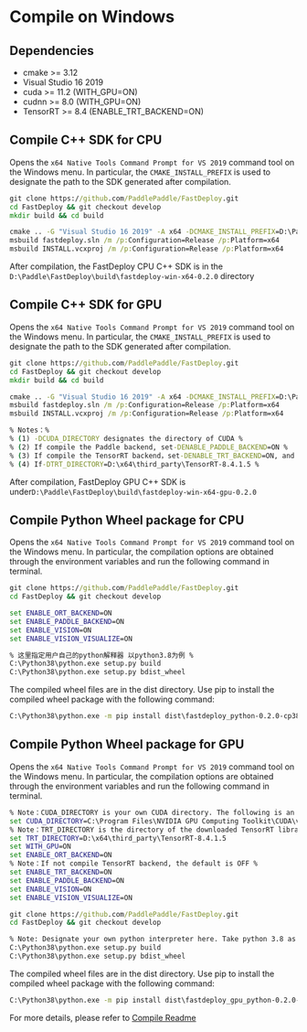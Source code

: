 # Compile on Windows

## Dependencies

- cmake >= 3.12
- Visual Studio 16 2019
- cuda >= 11.2 (WITH_GPU=ON)
- cudnn >= 8.0 (WITH_GPU=ON)
- TensorRT >= 8.4 (ENABLE_TRT_BACKEND=ON)

## Compile C++ SDK for CPU

Opens the `x64 Native Tools Command Prompt for VS 2019` command tool on the Windows menu. In particular, the `CMAKE_INSTALL_PREFIX` is used to designate the path to the SDK generated after compilation.

```bat
git clone https://github.com/PaddlePaddle/FastDeploy.git
cd FastDeploy && git checkout develop
mkdir build && cd build

cmake .. -G "Visual Studio 16 2019" -A x64 -DCMAKE_INSTALL_PREFIX=D:\Paddle\FastDeploy\build\fastdeploy-win-x64-0.2.0 -DENABLE_ORT_BACKEND=ON -DENABLE_PADDLE_BACKEND=ON -DENABLE_VISION=ON -DENABLE_VISION_VISUALIZE=ON
msbuild fastdeploy.sln /m /p:Configuration=Release /p:Platform=x64
msbuild INSTALL.vcxproj /m /p:Configuration=Release /p:Platform=x64
```

After compilation, the FastDeploy CPU C++ SDK is in the `D:\Paddle\FastDeploy\build\fastdeploy-win-x64-0.2.0` directory

## Compile C++ SDK for GPU

Opens the `x64 Native Tools Command Prompt for VS 2019` command tool on the Windows menu. In particular, the `CMAKE_INSTALL_PREFIX` is used to designate the path to the SDK generated after compilation.

```bat
git clone https://github.com/PaddlePaddle/FastDeploy.git
cd FastDeploy && git checkout develop
mkdir build && cd build

cmake .. -G "Visual Studio 16 2019" -A x64 -DCMAKE_INSTALL_PREFIX=D:\Paddle\FastDeploy\build\fastdeploy-win-x64-gpu-0.2.0 -DWITH_GPU=ON -DENABLE_ORT_BACKEND=ON -DENABLE_PADDLE_BACKEND=ON -DENABLE_VISION=ON -DENABLE_VISION_VISUALIZE=ON -DCUDA_DIRECTORY="C:\Program Files\NVIDIA GPU Computing Toolkit\CUDA\v11.2"
msbuild fastdeploy.sln /m /p:Configuration=Release /p:Platform=x64
msbuild INSTALL.vcxproj /m /p:Configuration=Release /p:Platform=x64  

% Notes：%
% (1) -DCUDA_DIRECTORY designates the directory of CUDA %
% (2) If compile the Paddle backend, set-DENABLE_PADDLE_BACKEND=ON %
% (3) If compile the TensorRT backend，set-DENABLE_TRT_BACKEND=ON, and designate TRT_DIRECTORY %
% (4) If-DTRT_DIRECTORY=D:\x64\third_party\TensorRT-8.4.1.5 %
```

After compilation, FastDeploy GPU C++ SDK is under`D:\Paddle\FastDeploy\build\fastdeploy-win-x64-gpu-0.2.0`

## Compile Python Wheel package for CPU

Opens the `x64 Native Tools Command Prompt for VS 2019` command tool on the Windows menu. In particular, the compilation options are obtained through the environment variables and run the following command in terminal.

```bat
git clone https://github.com/PaddlePaddle/FastDeploy.git
cd FastDeploy && git checkout develop

set ENABLE_ORT_BACKEND=ON
set ENABLE_PADDLE_BACKEND=ON
set ENABLE_VISION=ON
set ENABLE_VISION_VISUALIZE=ON

% 这里指定用户自己的python解释器 以python3.8为例 %
C:\Python38\python.exe setup.py build
C:\Python38\python.exe setup.py bdist_wheel
```

The compiled wheel files are in the dist directory. Use pip to install the compiled wheel package with the following command:

```bat
C:\Python38\python.exe -m pip install dist\fastdeploy_python-0.2.0-cp38-cp38-win_amd64.whl
```

## Compile Python Wheel package for GPU

Opens the `x64 Native Tools Command Prompt for VS 2019` command tool on the Windows menu. In particular, the compilation options are obtained through the environment variables and run the following command in terminal.

```bat
% Note：CUDA_DIRECTORY is your own CUDA directory. The following is an example %
set CUDA_DIRECTORY=C:\Program Files\NVIDIA GPU Computing Toolkit\CUDA\v11.2
% Note：TRT_DIRECTORY is the directory of the downloaded TensorRT library. The following is an example. Ignore the setting if the TensorRT backend is not needed. %
set TRT_DIRECTORY=D:\x64\third_party\TensorRT-8.4.1.5
set WITH_GPU=ON
set ENABLE_ORT_BACKEND=ON
% Note：If not compile TensorRT backend, the default is OFF %
set ENABLE_TRT_BACKEND=ON
set ENABLE_PADDLE_BACKEND=ON
set ENABLE_VISION=ON
set ENABLE_VISION_VISUALIZE=ON

git clone https://github.com/PaddlePaddle/FastDeploy.git
cd FastDeploy && git checkout develop

% Note: Designate your own python interpreter here. Take python 3.8 as an example %
C:\Python38\python.exe setup.py build
C:\Python38\python.exe setup.py bdist_wheel
```

The compiled wheel files are in the dist directory. Use pip to install the compiled wheel package with the following command:

```bat
C:\Python38\python.exe -m pip install dist\fastdeploy_gpu_python-0.2.0-cp38-cp38-win_amd64.whl
```

For more details, please refer to [Compile Readme](./README.md)
